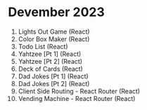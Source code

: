 # Devember 2023
1. Lights Out Game (React)
2. Color Box Maker (React)
3. Todo List (React)
4. Yahtzee [Pt 1] (React)
5. Yahtzee [Pt 2] (React)
6. Deck of Cards (React) 
7. Dad Jokes [Pt 1] (React)
8. Dad Jokes [Pt 2] (React)
9. Client Side Routing - React Router (React)
10. Vending Machine - React Router (React)